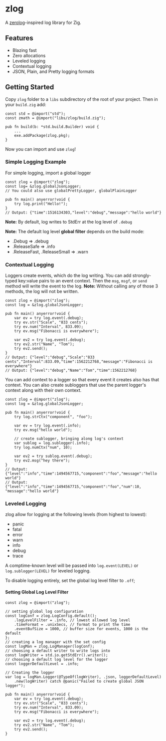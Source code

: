 # zlog
A [zerolog](https://github.com/rs/zerolog)-inspired log library for Zig.

## Features
 - Blazing fast
 - Zero allocations
 - Leveled logging
 - Contextual logging 
 - JSON, Plain, and Pretty logging formats

## Getting Started

Copy `zlog` folder to a `libs` subdirectory of the root of your project.
Then in your `build.zig` add:
```zig
const std = @import("std");
const zmath = @import("libs/zlog/build.zig");

pub fn build(b: *std.build.Builder) void {
    ...
    exe.addPackage(zlog.pkg);
}
```
Now you can import and use `zlog`!

### Simple Logging Example
For simple logging, import a global logger
```zig
const zlog = @import("zlog");
const log= &zlog.globalJsonLogger;
// You could also use globalPrettyLogger, globalPlainLogger 

pub fn main() anyerror!void {
    try log.print("Hello!");
}
// Output: {"time":1516134303,"level":"debug","message":"hello world"}
```
**Note:** By default, log writes to StdErr at the log level of `.debug`

**Note:** The default log level **global filter** depends on the build mode:
- .Debug => .debug
- .ReleaseSafe => .info
- .ReleaseFast, .ReleaseSmall => .warn

### Contextual Logging
Loggers create events, which do the log writing.
You can add strongly-typed key:value pairs to an event context.
Then the `msg`, `msgf`, or `send` method will write the event to the log.
**Note:** Without calling any of those 3 methods, the log will not be written.

```zig
const zlog = @import("zlog");
const log = &zlog.globalJsonLogger;

pub fn main() anyerror!void {
    var ev = try log.event(.debug);
    try ev.str("Scale", "833 cents");
    try ev.num("Interval", 833.09);
    try ev.msg("Fibonacci is everywhere");

    var ev2 = try log.event(.debug);
    try ev2.str("Name", "Tom");
    try ev2.send();
}
// Output: {"level":"debug","Scale":"833 cents","Interval":833.09,"time":1562212768,"message":"Fibonacci is everywhere"}
// Output: {"level":"debug","Name":"Tom","time":1562212768}
```

You can add context to a logger so that every event it creates also has that context.
You can also create subloggers that use the parent logger's context along with their own context.

```zig
const zlog = @import("zlog");
const log = &zlog.globalJsonLogger;

pub fn main() anyerror!void {
    try log.strCtx("component", "foo");

    var ev = try log.event(.info);
    try ev.msg("hello world");

    // create sublogger, bringing along log's context 
    var sublog = log.sublogger(.info);
    try log.numCtx("num", 10);

    var ev2 = try sublog.event(.debug);
    try ev2.msg("hey there");
}
// Output: {"level":"info","time":1494567715,"component":"foo","message":"hello world"}
// Output: {"level":"info","time":1494567715,"component":"foo","num":10, "message":"hello world"}
```

### Leveled Logging

zlog allow for logging at the following levels (from highest to lowest):
- panic
- fatal
- error
- warn
- info
- debug
- trace

A comptime-known level will be passed into `log.event(LEVEL)` or `log.sublogger(LEVEL)`
for leveled logging.

To disable logging entirely, set the global log level filter to `.off`;

#### Setting Global Log Level Filter

```zig
const zlog = @import("zlog");

// setting global log configuration
const logConf = zlog.LogConfig.default();
    .logLevelFilter = .info, // lowest allowed log level
    .timeFormat = .unixSecs, // format to print the time
    .eventBufSize = 1000, // buffer size for events, 1000 is the default
};
// creating a log manager with the set config
const logMan = zlog.LogManager(logConf);
// choosing a default writer to write logs into
const logWriter = std.io.getStdErr().writer();
// choosing a default log level for the logger
const loggerDefaultLevel = .info;

// Creating the logger
var log = logMan.Logger(@TypeOf(logWriter), .json, loggerDefaultLevel)
    .new(logWriter) catch @panic("Failed to create global JSON logger");

pub fn main() anyerror!void {
    var ev = try log.event(.debug);
    try ev.str("Scale", "833 cents");
    try ev.num("Interval", 833.09);
    try ev.msg("Fibonacci is everywhere");

    var ev2 = try log.event(.debug);
    try ev2.str("Name", "Tom");
    try ev2.send();
}
```
